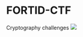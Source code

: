 # FORTID-CTF
Cryptography challenges 
![]([https://fortid.ctfd.io/](https://fortid.ctfd.io/files/14df2b732c388ee70e43859e3c700209/fortid_ctf_logo.jpg))
